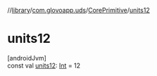 //[library](../../../index.md)/[com.glovoapp.uds](../index.md)/[CorePrimitive](index.md)/[units12](units12.md)

# units12

[androidJvm]\
const val [units12](units12.md): [Int](https://kotlinlang.org/api/latest/jvm/stdlib/kotlin/-int/index.html) = 12
